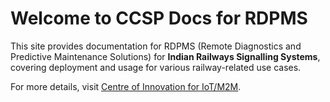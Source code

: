 # Welcome to CCSP Docs for RDPMS

This site provides documentation for RDPMS (Remote Diagnostics and Predictive Maintenance Solutions) for **Indian Railways Signalling Systems**, covering deployment and usage for various railway-related use cases.

For more details, visit [Centre of Innovation for IoT/M2M](https://coi.cdot.in).
